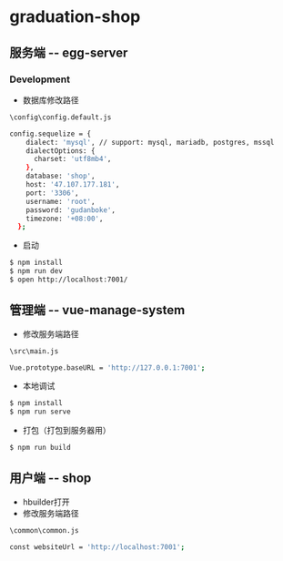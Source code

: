 # graduation-shop

## 服务端 -- egg-server

### Development

- 数据库修改路径

```bash
\config\config.default.js

config.sequelize = {
    dialect: 'mysql', // support: mysql, mariadb, postgres, mssql
    dialectOptions: {
      charset: 'utf8mb4',
    },
    database: 'shop',
    host: '47.107.177.181',
    port: '3306',
    username: 'root',
    password: 'gudanboke',
    timezone: '+08:00',
  };
```
- 启动

```bash
$ npm install
$ npm run dev
$ open http://localhost:7001/
```







## 管理端 -- vue-manage-system

- 修改服务端路径

```bash
\src\main.js

Vue.prototype.baseURL = 'http://127.0.0.1:7001';
```


- 本地调试

```bash
$ npm install
$ npm run serve
```

- 打包（打包到服务器用）

```bash
$ npm run build
```

## 用户端 -- shop

-  hbuilder打开
- 修改服务端路径

```bash
\common\common.js

const websiteUrl = 'http://localhost:7001';
```


